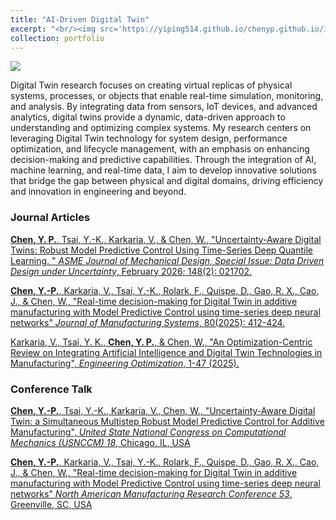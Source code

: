 ```yaml
---
title: "AI-Driven Digital Twin"
excerpt: "<br/><img src='https://yiping514.github.io/chenyp.github.io/images/DT.svg'>"
collection: portfolio
---
```


<img src='https://yiping514.github.io/chenyp.github.io/images/DT.svg'>

Digital Twin research focuses on creating virtual replicas of physical systems, processes, or objects that enable real-time simulation, monitoring, and analysis. By integrating data from sensors, IoT devices, and advanced analytics, digital twins provide a dynamic, data-driven approach to understanding and optimizing complex systems. My research centers on leveraging Digital Twin technology for system design, performance optimization, and lifecycle management, with an emphasis on enhancing decision-making and predictive capabilities. Through the integration of AI, machine learning, and real-time data, I aim to develop innovative solutions that bridge the gap between physical and digital domains, driving efficiency and innovation in engineering and beyond.


### Journal Articles

[**Chen, Y. P.**, Tsai, Y.-K., Karkaria, V., & Chen, W., &quot;Uncertainty-Aware Digital Twins: Robust Model Predictive Control Using Time-Series Deep Quantile Learning. &quot; _ASME Journal of Mechanical Design, Special Issue: Data Driven Design under Uncertainty_, February 2026; 148(2): 021702.](https://yiping514.github.io/chenyp.github.io/publications/2025-08-05-JMD-RMPC)


[**Chen, Y.-P.**, Karkaria, V., Tsai, Y.-K., Rolark, F., Quispe, D., Gao, R. X., Cao, J., & Chen, W., "Real-time decision-making for Digital Twin in additive manufacturing with Model Predictive Control using time-series deep neural networks" _Journal of Manufacturing Systems_, 80(2025): 412-424.](https://yiping514.github.io/chenyp.github.io/publications/2025-03-29-JMS-MPC_DED)


[Karkaria, V., Tsai, Y. K., **Chen, Y. P.**, & Chen, W., "An Optimization-Centric Review on Integrating Artificial Intelligence and Digital Twin Technologies in Manufacturing", _Engineering Optimization_, 1-47 (2025).](https://yiping514.github.io/chenyp.github.io/publications/2025-01-02-EO-DT_review)

### Conference Talk

[**Chen, Y.-P.**, Tsai, Y.-K., Karkaria, V., Chen, W., "Uncertainty-Aware Digital Twin: a Simultaneous Multistep Robust Model Predictive Control for Additive Manufacturing", _United State National Congress on Computational Mechanics (USNCCM) 18_, Chicago, IL, USA](https://yiping514.github.io/chenyp.github.io/talks/2025-07-USNCCM)


[**Chen, Y.-P.**, Karkaria, V., Tsai, Y.-K., Rolark, F., Quispe, D., Gao, R. X., Cao, J., & Chen, W., "Real-time decision-making for Digital Twin in additive manufacturing with Model Predictive Control using time-series deep neural networks" _North American Manufacturing Research Conference 53_, Greenville, SC, USA](https://yiping514.github.io/chenyp.github.io/talks/2025-06-NAMRC)



